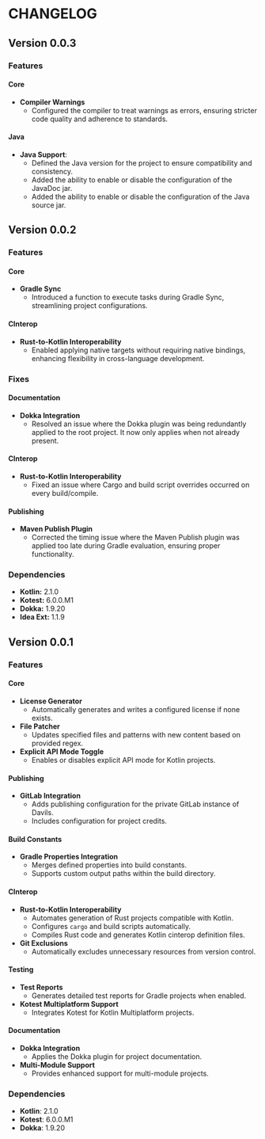 # CHANGELOG
## Version 0.0.3
### Features
#### Core
- **Compiler Warnings** 
  - Configured the compiler to treat warnings as errors, ensuring stricter code quality and adherence to standards.

#### Java
- **Java Support**:
  - Defined the Java version for the project to ensure compatibility and consistency.
  - Added the ability to enable or disable the configuration of the JavaDoc jar.
  - Added the ability to enable or disable the configuration of the Java source jar.

## Version 0.0.2
### Features
#### Core
- **Gradle Sync**
  - Introduced a function to execute tasks during Gradle Sync, streamlining project configurations.

#### CInterop
- **Rust-to-Kotlin Interoperability**
  - Enabled applying native targets without requiring native bindings, enhancing flexibility in cross-language development.

### Fixes
#### Documentation
- **Dokka Integration**
  - Resolved an issue where the Dokka plugin was being redundantly applied to the root project. It now only applies when not already present.

#### CInterop
- **Rust-to-Kotlin Interoperability**
  - Fixed an issue where Cargo and build script overrides occurred on every build/compile.

#### Publishing
- **Maven Publish Plugin**
  - Corrected the timing issue where the Maven Publish plugin was applied too late during Gradle evaluation, ensuring proper functionality.

### Dependencies
- **Kotlin:** 2.1.0
- **Kotest:** 6.0.0.M1
- **Dokka:** 1.9.20
- **Idea Ext:** 1.1.9

## Version 0.0.1
### Features
#### Core
- **License Generator**  
  - Automatically generates and writes a configured license if none exists.
- **File Patcher**  
  - Updates specified files and patterns with new content based on provided regex.
- **Explicit API Mode Toggle**  
  - Enables or disables explicit API mode for Kotlin projects.

#### Publishing
- **GitLab Integration**  
  - Adds publishing configuration for the private GitLab instance of Davils.  
  - Includes configuration for project credits.

#### Build Constants
- **Gradle Properties Integration**  
  - Merges defined properties into build constants.  
  - Supports custom output paths within the build directory.

#### CInterop
- **Rust-to-Kotlin Interoperability**  
  - Automates generation of Rust projects compatible with Kotlin.  
  - Configures `cargo` and build scripts automatically.  
  - Compiles Rust code and generates Kotlin cinterop definition files.  
- **Git Exclusions**  
  - Automatically excludes unnecessary resources from version control.

#### Testing
- **Test Reports**  
  - Generates detailed test reports for Gradle projects when enabled.  
- **Kotest Multiplatform Support**  
  - Integrates Kotest for Kotlin Multiplatform projects.

#### Documentation
- **Dokka Integration**  
  - Applies the Dokka plugin for project documentation.  
- **Multi-Module Support**  
  - Provides enhanced support for multi-module projects.

### Dependencies
- **Kotlin**: 2.1.0  
- **Kotest**: 6.0.0.M1  
- **Dokka**: 1.9.20
